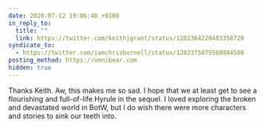 ```yaml
---
date: 2020-07-12 19:06:48 +0100
in_reply_to:
  title: ""
  link: https://twitter.com/keithjgrant/status/1282364220483358720
syndicate_to:
  - https://twitter.com/iamchrisburnell/status/1282375875560984588
posting_method: https://omnibear.com
hidden: true
---
```


Thanks Keith. Aw, this makes me so sad. I hope that we at least get to see a flourishing and full-of-life Hyrule in the sequel. I loved exploring the broken and devastated world in BotW, but I do wish there were more characters and stories to sink our teeth into.

